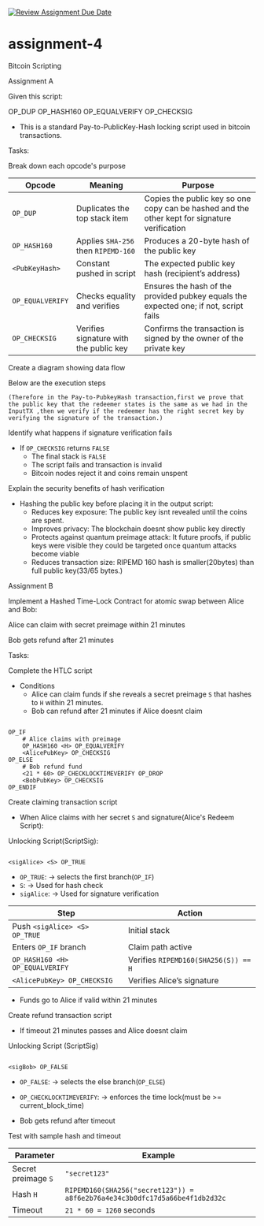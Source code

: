 [![Review Assignment Due Date](https://classroom.github.com/assets/deadline-readme-button-22041afd0340ce965d47ae6ef1cefeee28c7c493a6346c4f15d667ab976d596c.svg)](https://classroom.github.com/a/1neRm4kC)
# assignment-4
Bitcoin Scripting


Assignment A

Given this script:

OP_DUP OP_HASH160 <PubKeyHash> OP_EQUALVERIFY OP_CHECKSIG

* This is a standard Pay-to-PublicKey-Hash locking script used in bitcoin transactions.

Tasks:

Break down each opcode's purpose

| Opcode           | Meaning                                | Purpose                                                                                       |
| ---------------- | -------------------------------------- | --------------------------------------------------------------------------------------------- |
| `OP_DUP`         | Duplicates the top stack item          | Copies the public key so one copy can be hashed and the other kept for signature verification |
| `OP_HASH160`     | Applies `SHA-256` then `RIPEMD-160`    | Produces a 20-byte hash of the public key                                                     |
| `<PubKeyHash>`   | Constant pushed in script              | The expected public key hash (recipient’s address)                                            |
| `OP_EQUALVERIFY` | Checks equality and verifies           | Ensures the hash of the provided pubkey equals the expected one; if not, script fails         |
| `OP_CHECKSIG`    | Verifies signature with the public key | Confirms the transaction is signed by the owner of the private key                            |


Create a diagram showing data flow

Below are the execution steps

    (Therefore in the Pay-to-PubkeyHash transaction,first we prove that the public key that the redeemer states is the same as we had in the InputTX ,then we verify if the redeemer has the right secret key by verifying the signature of the transaction.)

Identify what happens if signature verification fails

* If `OP_CHECKSIG` returns `FALSE`
  * The final stack is `FALSE`
  * The script fails and transaction is invalid
  * Bitcoin nodes reject it and coins remain unspent

Explain the security benefits of hash verification

* Hashing the public key before placing it in the output script:
  * Reduces key exposure: The public key isnt revealed until the coins are spent.
  * Improves privacy: The blockchain doesnt show public key directly
  * Protects against quantum preimage attack: It future proofs, if public keys were visible they could be targeted once  quantum attacks become viable
  * Reduces transaction size: RIPEMD 160 hash is smaller(20bytes) than full public key(33/65 bytes.)


Assignment B

Implement a Hashed Time-Lock Contract for atomic swap between Alice and Bob:

Alice can claim with secret preimage within 21 minutes

Bob gets refund after 21 minutes

Tasks:

Complete the HTLC script

* Conditions
  * Alice can claim funds if she reveals a secret preimage `S` that hashes to `H` within 21 minutes.
  * Bob can refund after 21 minutes if Alice doesnt claim

```shell

OP_IF
    # Alice claims with preimage
    OP_HASH160 <H> OP_EQUALVERIFY
    <AlicePubKey> OP_CHECKSIG
OP_ELSE
    # Bob refund fund
    <21 * 60> OP_CHECKLOCKTIMEVERIFY OP_DROP
    <BobPubKey> OP_CHECKSIG
OP_ENDIF

```

Create claiming transaction script

* When Alice claims with her secret `S` and signature(Alice's Redeem Script):

Unlocking Script(ScriptSig):

```shell

<sigAlice> <S> OP_TRUE

```
   * `OP_TRUE`: -> selects the first branch(`OP_IF`)
   * `S`: -> Used for hash check
   * `sigAlice`: -> Used for signature verification


| Step                            | Action                               |
| ------------------------------- | ------------------------------------ |
| Push `<sigAlice> <S> OP_TRUE`   | Initial stack                        |
| Enters `OP_IF` branch           | Claim path active                    |
| `OP_HASH160 <H> OP_EQUALVERIFY` | Verifies `RIPEMD160(SHA256(S)) == H` |
| `<AlicePubKey> OP_CHECKSIG`     | Verifies Alice’s signature           |

* Funds go to Alice if valid within 21 minutes

Create refund transaction script

* If timeout 21 minutes passes and Alice doesnt claim

Unlocking Script (ScriptSig)

```shell

<sigBob> OP_FALSE

```

   * `OP_FALSE`: -> selects the else branch(`OP_ELSE`)
   * `OP_CHECKLOCKTIMEVERIFY`: -> enforces the time lock(must be >= current_block_time)

* Bob gets refund after timeout

Test with sample hash and timeout

| Parameter           | Example                                                                     |
| ------------------- | --------------------------------------------------------------------------- |
| Secret preimage `S` | `"secret123"`                                                               |
| Hash `H`            | `RIPEMD160(SHA256("secret123")) = a8f6e2b76a4e34c3b0dfc17d5a66be4f1db2d32c` |
| Timeout             | `21 * 60 = 1260` seconds                                                    |
